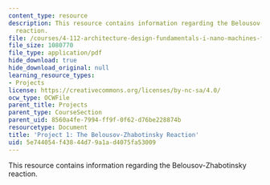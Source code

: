 ```yaml
---
content_type: resource
description: This resource contains information regarding the Belousov-Zhabotinsky
  reaction.
file: /courses/4-112-architecture-design-fundamentals-i-nano-machines-fall-2012/5e744054f43844d79a1ad4075fa53009_MIT4_112F12_Doc_Ex1_JB.pdf
file_size: 1080770
file_type: application/pdf
hide_download: true
hide_download_original: null
learning_resource_types:
- Projects
license: https://creativecommons.org/licenses/by-nc-sa/4.0/
ocw_type: OCWFile
parent_title: Projects
parent_type: CourseSection
parent_uid: 8560a4fe-7994-ff9f-0f62-d76be228874b
resourcetype: Document
title: 'Project 1: The Belousov-Zhabotinsky Reaction'
uid: 5e744054-f438-44d7-9a1a-d4075fa53009
---
```

This resource contains information regarding the Belousov-Zhabotinsky reaction.